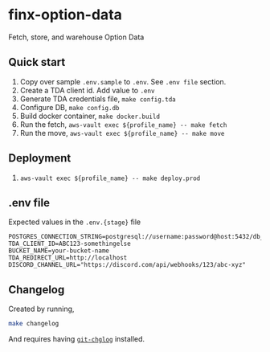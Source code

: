 # finx-option-data
Fetch, store, and warehouse Option Data

## Quick start

1. Copy over sample `.env.sample` to `.env`. See `.env file` section.
2. Create a TDA client id. Add value to `.env`
3. Generate TDA credentials file, `make config.tda`
4. Configure DB, `make config.db`
5. Build docker container, `make docker.build`
6. Run the fetch, `aws-vault exec ${profile_name} -- make fetch`
7. Run the move, `aws-vault exec ${profile_name} -- make move`


## Deployment 
1. `aws-vault exec ${profile_name} -- make deploy.prod`


## .env file
Expected values in the `.env.{stage}` file

```
POSTGRES_CONNECTION_STRING=postgresql://username:password@host:5432/db_name
TDA_CLIENT_ID=ABC123-somethingelse
BUCKET_NAME=your-bucket-name
TDA_REDIRECT_URL=http://localhost
DISCORD_CHANNEL_URL="https://discord.com/api/webhooks/123/abc-xyz"
```

## Changelog
Created by running,

```sh
make changelog
```

And requires having [`git-chglog`](https://github.com/git-chglog/git-chglog) installed.